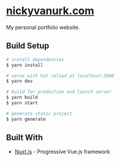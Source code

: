 # [nickyvanurk.com](https://nickyvanurk.com)

My personal portfolio website.

## Build Setup

```bash
# install dependencies
$ yarn install

# serve with hot reload at localhost:3000
$ yarn dev

# build for production and launch server
$ yarn build
$ yarn start

# generate static project
$ yarn generate
```

## Built With

* [Nuxt.js](https://nuxtjs.org/) - Progressive Vue.js framework

